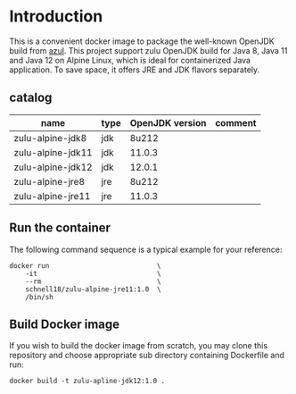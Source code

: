 # Introduction

This is a convenient docker image to package the well-known OpenJDK
build from [azul][1]. This project support zulu OpenJDK build for Java 8,
Java 11 and Java 12 on Alpine Linux, which is ideal for containerized
Java application. To save space, it offers JRE and JDK flavors separately.

## catalog

| name               | type          | OpenJDK version | comment   |
| ------------------ | ------------- | --------------- | --------- |
| zulu-alpine-jdk8   | jdk           | 8u212           |           |
| zulu-alpine-jdk11  | jdk           | 11.0.3          |           |
| zulu-alpine-jdk12  | jdk           | 12.0.1          |           |
| zulu-alpine-jre8   | jre           | 8u212           |           |
| zulu-alpine-jre11  | jre           | 11.0.3          |           |

## Run the container

The following command sequence is a typical example for your reference:

    docker run                           \
        -it                              \
        --rm                             \
        schnell18/zulu-alpine-jre11:1.0  \
        /bin/sh

## Build Docker image

If you wish to build the docker image from scratch, you may clone this
repository and choose appropriate sub directory containing Dockerfile
and run:

    docker build -t zulu-apline-jdk12:1.0 .

[1]: https://www.azul.com/
[2]: https://hub.docker.com/r/schnell18/zulu-jre/
